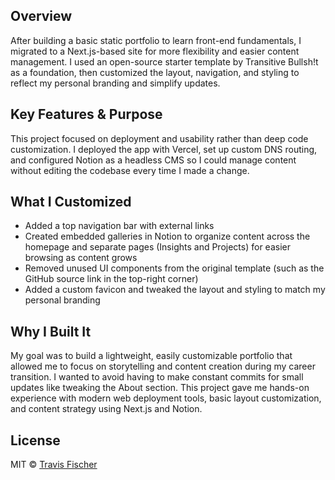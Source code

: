 ## Overview ##

After building a basic static portfolio to learn front-end fundamentals, I migrated to a Next.js-based site for more flexibility and easier content management. I used an open-source starter template by Transitive Bullsh!t as a foundation, then customized the layout, navigation, and styling to reflect my personal branding and simplify updates.

## Key Features & Purpose ##

This project focused on deployment and usability rather than deep code customization. I deployed the app with Vercel, set up custom DNS routing, and configured Notion as a headless CMS so I could manage content without editing the codebase every time I made a change.

## What I Customized ##

- Added a top navigation bar with external links
- Created embedded galleries in Notion to organize content across the homepage and separate pages (Insights and Projects) for easier browsing as content grows
- Removed unused UI components from the original template (such as the GitHub source link in the top-right corner)
- Added a custom favicon and tweaked the layout and styling to match my personal branding

## Why I Built It ##

My goal was to build a lightweight, easily customizable portfolio that allowed me to focus on storytelling and content creation during my career transition. I wanted to avoid having to make constant commits for small updates like tweaking the About section. This project gave me hands-on experience with modern web deployment tools, basic layout customization, and content strategy using Next.js and Notion.

## License

MIT © [Travis Fischer](https://transitivebullsh.it)
